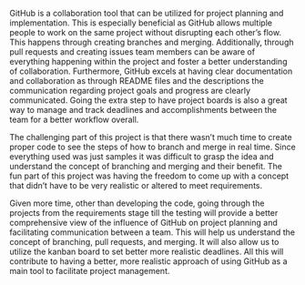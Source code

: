 GitHub is a collaboration tool that can be utilized for project planning and implementation. This is especially beneficial as GitHub allows multiple people to work on the same project without disrupting each other’s flow. This happens through creating branches and merging. Additionally, through pull requests and creating issues team members can be aware of everything happening within the project and foster a better understanding of collaboration. Furthermore, GitHub excels at having clear documentation and collaboration as through README files and the descriptions the communication regarding project goals and progress are clearly communicated. Going the extra step to have project boards is also a great way to manage and track deadlines and accomplishments between the team for a better workflow overall. 

The challenging part of this project is that there wasn’t much time to create proper code to see the steps of how to branch and merge in real time. Since everything used was just samples it was difficult to grasp the idea and understand the concept of branching and merging and their benefit. The fun part of this project was having the freedom to come up with a concept that didn’t have to be very realistic or altered to meet requirements. 

Given more time, other than developing the code, going through the projects from the requirements stage till the testing will provide a better comprehensive view of the influence of GitHub on project planning and facilitating communication between a team. This will help us understand the concept of branching, pull requests, and merging. It will also allow us to utilize the kanban board to set better more realistic deadlines. All this will contribute to having a better, more realistic approach of using GitHub as a main tool to facilitate project management. 
